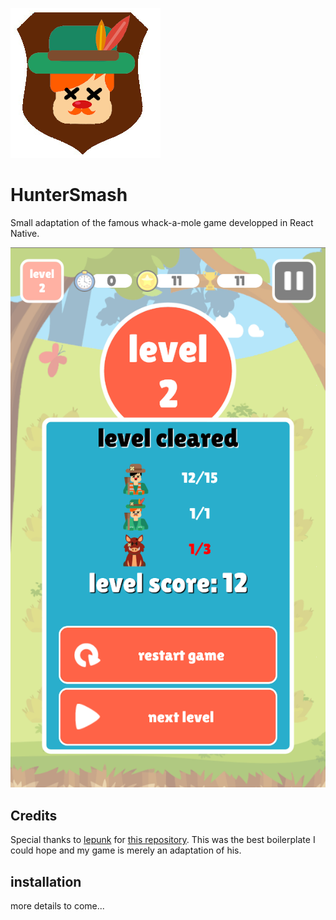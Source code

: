 ![HunterSmash](https://raw.githubusercontent.com/merodrem/HunterSmash/master/src/assets/img/logo.png)
# HunterSmash
Small adaptation of the famous whack-a-mole game developped in React Native.

![enter image description here](https://raw.githubusercontent.com/merodrem/HunterSmash/master/src/assets/img/screen3.png)


## Credits
Special thanks to [lepunk](https://github.com/lepunk/) for [this repository](https://github.com/lepunk/react-native-videos/tree/master/WhackAMole). This was the best boilerplate I could hope and my game is merely an adaptation of his.

## installation
more details to come...
